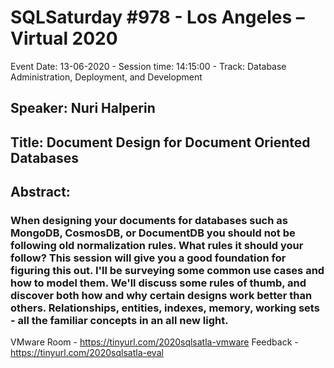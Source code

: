 # SQLSaturday #978 - Los Angeles – Virtual 2020
Event Date: 13-06-2020 - Session time: 14:15:00 - Track: Database Administration, Deployment, and Development 
## Speaker: Nuri Halperin
## Title: Document Design for Document Oriented Databases
## Abstract:
### When designing your documents for databases such as MongoDB, CosmosDB, or DocumentDB you should not be following old normalization rules. What rules it should your follow? This session will give you a good foundation for figuring this out. I'll be surveying some common use cases and how to model them. We'll discuss some rules of thumb, and discover both how and why certain designs work better than others. Relationships, entities, indexes, memory, working sets - all the familiar concepts in an all new light.
VMware Room - https://tinyurl.com/2020sqlsatla-vmware
Feedback - https://tinyurl.com/2020sqlsatla-eval
